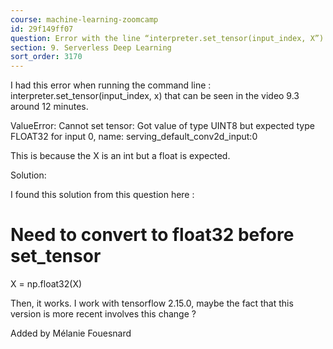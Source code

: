 ```yaml
---
course: machine-learning-zoomcamp
id: 29f149ff07
question: Error with the line “interpreter.set_tensor(input_index, X”)
section: 9. Serverless Deep Learning
sort_order: 3170
---
```


I had this error when running the command line : interpreter.set_tensor(input_index, x) that can be seen in the video 9.3 around 12 minutes.

ValueError: Cannot set tensor: Got value of type UINT8 but expected type FLOAT32 for input 0, name: serving_default_conv2d_input:0

This is because the X is an int but a float is expected.

Solution:

I found this solution from this question here  :

# Need to convert to float32 before set_tensor

X = np.float32(X)

Then, it works. I work with tensorflow 2.15.0, maybe the fact that this version is more recent involves this change ?

Added by Mélanie Fouesnard

